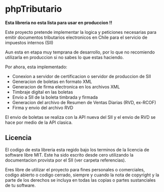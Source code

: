 # phpTributario
**Esta libreria no esta lista para usar en produccion !!**

Este proyecto pretende implementar la logica y peticiones necesarias para emitir 
documentos tributarios electronicos en Chile para el servicio de impuestos internos (SII)

Aun esta en etapa muy temprana de desarrollo, por lo que no recomiendo utilizarla en produccion
si no sabes lo que estas haciendo.

Por ahora, esta implementado:
- Conexion a servidor de certificacion o servidor de produccion de SII
- Generacion de boletas en formato XML
- Generacion de firma electronica en los archivos XML
- Timbraje digital en las boletas
- Envio a SII de la boleta timbrada y firmada
- Generacion del archivo de Resumen de Ventas Diarias (RVD, ex-RCOF)
- Firma y envio del archivo RVD

El envio de boletas se realiza con la API nueva del SII y el envio de RVD se hace por medio de la API clasica.

## Licencia
El codigo de esta libreria esta regido bajo los terminos de la licencia de software libre MIT. Este ha sido escrito desde cero utilizando la documentacion provista por el SII (ver carpeta referencias).

Eres libre de utilizar el proyecto para fines personales o comerciales, codigo abierto o codigo cerrado, siempre y cuando la nota de copyright y la parte de los derechos se incluya en todas las copias o partes sustanciales de tu software.
